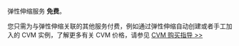 弹性伸缩服务 **免费**。

您只需为与弹性伸缩关联的其他服务付费，例如通过弹性伸缩自动创建或者手工加入的 CVM 实例，了解更多有关 CVM 价格，请参见 [CVM 购买指导 >>](http://tcecqpoc.fsphere.cn/document/product/213/2180)